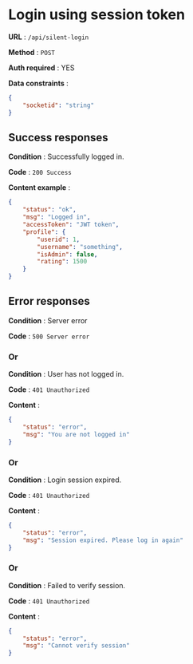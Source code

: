 # Login using session token
**URL** : `/api/silent-login`

**Method** : `POST`

**Auth required** : YES

**Data constraints** : 
```json
{
    "socketid": "string"
}
```

## Success responses
**Condition** :  Successfully logged in.

**Code** : `200 Success`

**Content example** :
```json
{
    "status": "ok",
    "msg": "Logged in",
    "accessToken": "JWT token",
    "profile": {
        "userid": 1,
        "username": "something",
        "isAdmin": false,
        "rating": 1500
    }
}
```

## Error responses
**Condition** :  Server error

**Code** : `500 Server error`

### Or

**Condition** :  User has not logged in.

**Code** : `401 Unauthorized`

**Content** :
```json
{
    "status": "error",
    "msg": "You are not logged in"
}
```

### Or

**Condition** :  Login session expired.

**Code** : `401 Unauthorized`

**Content** :
```json
{
    "status": "error",
    "msg": "Session expired. Please log in again"
}
```

### Or

**Condition** :  Failed to verify session.

**Code** : `401 Unauthorized`

**Content** :
```json
{
    "status": "error",
    "msg": "Cannot verify session"
}
```
